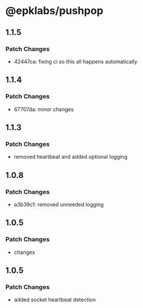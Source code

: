 # @epklabs/pushpop

## 1.1.5

### Patch Changes

- 42447ca: fixing ci so this all happens automatically

## 1.1.4

### Patch Changes

- 67707da: minor changes

## 1.1.3

### Patch Changes

- removed heartbeat and added optional logging

## 1.0.8

### Patch Changes

- a3b39c1: removed unneeded logging

## 1.0.5

### Patch Changes

- changes

## 1.0.5

### Patch Changes

- added socket heartbeat detection
